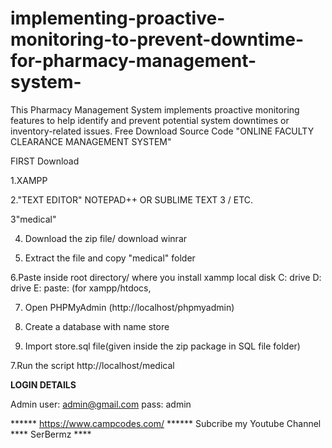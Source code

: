 # implementing-proactive-monitoring-to-prevent-downtime-for-pharmacy-management-system-
This Pharmacy Management System implements proactive monitoring features to help identify and prevent potential system downtimes or inventory-related issues.
Free Download Source Code "ONLINE FACULTY CLEARANCE MANAGEMENT SYSTEM"

FIRST Download

1.XAMPP

2."TEXT EDITOR" NOTEPAD++ OR SUBLIME TEXT 3 / ETC.

3"medical"

4. Download the zip file/ download winrar

5. Extract the file and copy "medical" folder

6.Paste inside root directory/ where you install xammp local disk C: drive D: drive E: paste: (for xampp/htdocs, 

7. Open PHPMyAdmin (http://localhost/phpmyadmin)

8. Create a database with name store

6. Import store.sql file(given inside the zip package in SQL file folder)

7.Run the script http://localhost/medical


**LOGIN DETAILS**

Admin
user: admin@gmail.com
pass: admin

****** https://www.campcodes.com/ ******
Subcribe my Youtube Channel **** SerBermz ****
